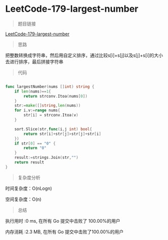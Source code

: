 # LeetCode-179-largest-number

>题目链接

[LeetCode-179-largest-number](https://leetcode-cn.com/problems/largest-number/)

>思路

把整数转换成字符串，然后用自定义排序，通过比较s[i]+s[j]以及s[j]+s[i]的大小去进行排序，最后拼接字符串

>代码

```go

func largestNumber(nums []int) string {
    if len(nums)==1{
        return strconv.Itoa(nums[0])
    }
    str:=make([]string,len(nums))
    for i,v:=range nums{
        str[i] = strconv.Itoa(v)
    }

    sort.Slice(str,func(i,j int) bool{
        return str[i]+str[j]>str[j]+str[i]
    })
    if str[0] == "0" {
        return "0"
    }
    result:=strings.Join(str,"")
    return result
}

```

>复杂度分析

时间复杂度：O(nLogn)

空间复杂度：O(n)

>总结

执行用时 :0 ms, 在所有 Go 提交中击败了 100.00%的用户

内存消耗 :2.3 MB, 在所有 Go 提交中击败了100.00%的用户
